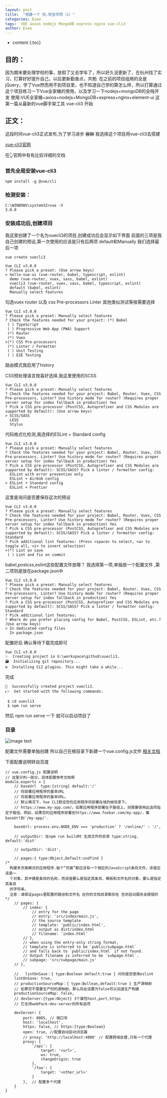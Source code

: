 ```yaml
---
layout: post
title:  "搭建一个 伪.校宝学院（1）"
categories: Esao
tags:  VUE axios nodejs MongoDB express nginx vue-cli3
author: Esao
---
```


* content
{:toc}

## 目的：

因为期末要处理学校的事，放假了又去学车了，所以好久没更新了，在杭州找了实习，打算好好提升自己，以后更新勤奋点，共勉.
在之前的项目组用的全是jQuery，学了Vue然而用不到项目里，也不知道自己学的算怎么样，所以打算通过这个项目练习一下Vue全家桶的使用，以及学习一下nodejs+mongoDB的全栈开发
使用:VUE全家桶+axios+nodejs+MongoDB+express+nginx+element-ui
这第一篇从最新的vue脚手架工具 vue-cli3 开始





## 正文：


这段时间vue-cli3正式发布,为了学习进步 ~~尝鲜~~ 我选择这个项目用vue-cli3去搭建

[vue-cli3官网](https://cli.vuejs.org/)

在👆官网中有有比较详细的文档

### 首先全局安装vue-cli3

``npm install -g @vue/cli``

### 检测安装：

```
C:\WINDOWS\system32>vue -V
3.0.0
```

### 安装成功后,创建项目
我这里创建了一个名为vuecli3的项目,创建成功后会显示如下界面 前面的三项是我自己创建的预设,第一次使用的应该是只有后两项 default和Manually
我们选择最后一项

```
vue create vuecli3

Vue CLI v3.0.0
? Please pick a preset: (Use arrow keys)
> hello-vue-ui (vue-router, babel, typescript, eslint)
  demo (vue-router, vuex, sass, babel, eslint)
  vuecli3 (vue-router, vuex, sass, babel, typescript, eslint)
  default (babel, eslint)
  Manually select features

```
勾选vuex router 以及 css Pre-processors Linter 其他类似测试等按需要选择

```
Vue CLI v3.0.0
? Please pick a preset: Manually select features
? Check the features needed for your project: (*) Babel
 ( ) TypeScript
 ( ) Progressive Web App (PWA) Support
 (*) Router
 (*) Vuex
>(*) CSS Pre-processors
 (*) Linter / Formatter
 ( ) Unit Testing
 ( ) E2E Testing
```

路由模式我启用了history

CSS预处理语言按喜好选择,我这里使用的SCSS

```
Vue CLI v3.0.0
? Please pick a preset: Manually select features
? Check the features needed for your project: Babel, Router, Vuex, CSS Pre-processors, Linter? Use history mode for router? (Requires proper server setup for index fallback in production) Yes
? Pick a CSS pre-processor (PostCSS, Autoprefixer and CSS Modules are supported by default): (Use arrow keys)
> SCSS/SASS
  LESS
  Stylus
```
代码格式化检测,我选择的ESLint + Standard config

```
Vue CLI v3.0.0
? Please pick a preset: Manually select features
? Check the features needed for your project: Babel, Router, Vuex, CSS Pre-processors, Linter? Use history mode for router? (Requires proper server setup for index fallback in production) Yes
? Pick a CSS pre-processor (PostCSS, Autoprefixer and CSS Modules are supported by default): SCSS/SASS? Pick a linter / formatter config:
  ESLint with error prevention only
  ESLint + Airbnb config
> ESLint + Standard config
  ESLint + Prettier
```
这里是询问是否要保存这次的预设
```
Vue CLI v3.0.0
? Please pick a preset: Manually select features
? Check the features needed for your project: Babel, Router, Vuex, CSS Pre-processors, Linter? Use history mode for router? (Requires proper server setup for index fallback in production) Yes
? Pick a CSS pre-processor (PostCSS, Autoprefixer and CSS Modules are supported by default): SCSS/SASS? Pick a linter / formatter config: Standard
? Pick additional lint features: (Press <space> to select, <a> to toggle all, <i> to invert selection)
>(*) Lint on save
 ( ) Lint and fix on commit
```
babel,postcss,eslint这些配置文件放哪？ 我选择第一项,单独放一个配置文件 ,第二项则是放在package.json中
```
Vue CLI v3.0.0
? Please pick a preset: Manually select features
? Check the features needed for your project: Babel, Router, Vuex, CSS Pre-processors, Linter? Use history mode for router? (Requires proper server setup for index fallback in production) Yes
? Pick a CSS pre-processor (PostCSS, Autoprefixer and CSS Modules are supported by default): SCSS/SASS? Pick a linter / formatter config: Standard
? Pick additional lint features:
? Where do you prefer placing config for Babel, PostCSS, ESLint, etc.? (Use arrow keys)
> In dedicated config files
  In package.json
```

配置好后 确认等待下载完成即可
```
Vue CLI v3.0.0
✨  Creating project in G:\workspace\github\vuecli3.
🗃  Initializing git repository...
⚙  Installing CLI plugins. This might take a while...
```

完成

```
🎉  Successfully created project vuecli3.
👉  Get started with the following commands:

 $ cd vuecli3
 $ npm run serve

```

然后 npm run serve 一下 就可以启动项目了

### 目录

![image text](https://i.loli.net/2018/08/24/5b7f85dd5546c.png)

配置文件需要单独创建 所以自己在根目录下新建一个vue.config.js文件
[相关文档](https://cli.vuejs.org/zh/guide/)

下面配置说明转自百度

```
// vue.config.js 配置说明
// 这里只列一部分，具体配置惨考文档啊
module.exports = {
    // baseUrl  type:{string} default:'/' 
    // 将部署应用程序的基本URL
    // 将部署应用程序的基本URL。
    // 默认情况下，Vue CLI假设您的应用程序将部署在域的根目录下。
    // https://www.my-app.com/。如果应用程序部署在子路径上，则需要使用此选项指定子路径。例如，如果您的应用程序部署在https://www.foobar.com/my-app/，集baseUrl到'/my-app/'.

    baseUrl: process.env.NODE_ENV === 'production' ? '/online/' : '/',

    // outputDir: 在npm run build时 生成文件的目录 type:string, default:'dist'

    // outputDir: 'dist',

    // pages:{ type:Object,Default:undfind } 
/*
  构建多页面模式的应用程序.每个“页面”都应该有一个相应的JavaScript条目文件。该值应该是一
  个对象，其中键是条目的名称，而该值要么是指定其条目、模板和文件名的对象，要么是指定其条目
  的字符串，
  注意：请保证pages里配置的路径和文件名 在你的文档目录都存在 否则启动服务会报错的
*/
    // pages: {
        // index: {
            // entry for the page
            // entry: 'src/index/main.js',
            // the source template
            // template: 'public/index.html',
            // output as dist/index.html
            // filename: 'index.html'
        // },
        // when using the entry-only string format,
        // template is inferred to be `public/subpage.html`
        // and falls back to `public/index.html` if not found.
        // Output filename is inferred to be `subpage.html`.
        // subpage: 'src/subpage/main.js'
    // },

    //   lintOnSave：{ type:Boolean default:true } 问你是否使用eslint
    lintOnSave: true,
    // productionSourceMap：{ type:Bollean,default:true } 生产源映射
    // 如果您不需要生产时的源映射，那么将此设置为false可以加速生产构建
    productionSourceMap: false,
    // devServer:{type:Object} 3个属性host,port,https
    // 它支持webPack-dev-server的所有选项

    devServer: {
        port: 8085, // 端口号
        host: 'localhost',
        https: false, // https:{type:Boolean}
        open: true, //配置自动启动浏览器
        // proxy: 'http://localhost:4000' // 配置跨域处理,只有一个代理
        proxy: {
            '/api': {
                target: '<url>',
                ws: true,
                changeOrigin: true
            },
            '/foo': {
                target: '<other_url>'
            }
        },  // 配置多个代理
    }
}
```

